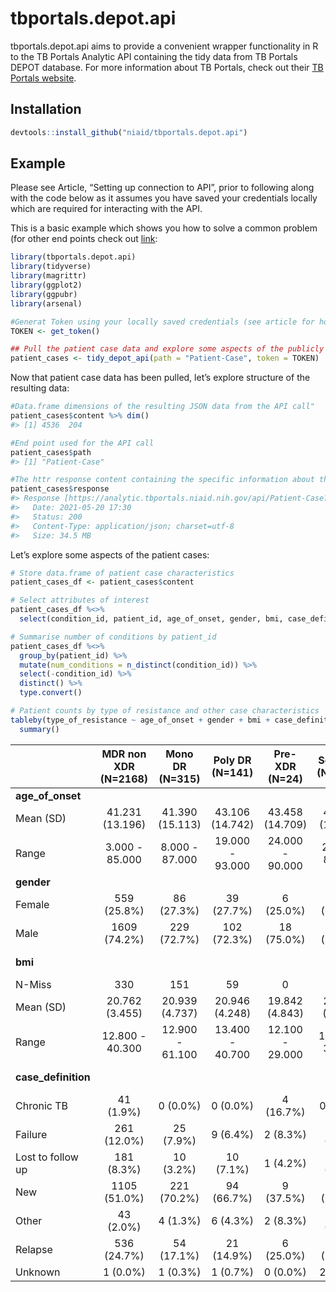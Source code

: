 
<!-- README.md is generated from README.Rmd. Please edit that file -->

# tbportals.depot.api

<!-- badges: start -->

<!-- badges: end -->

tbportals.depot.api aims to provide a convenient wrapper functionality
in R to the TB Portals Analytic API containing the tidy data from TB
Portals DEPOT database. For more information about TB Portals, check out
their [TB Portals website](https://tbportals.niaid.nih.gov/).

## Installation

``` r
devtools::install_github("niaid/tbportals.depot.api")
```

## Example

Please see Article, “Setting up connection to API”, prior to following
along with the code below as it assumes you have saved your credentials
locally which are required for interacting with the API.

This is a basic example which shows you how to solve a common problem
(for other end points check out
[link](https://analytic.tbportals.niaid.nih.gov/index.html):

``` r
library(tbportals.depot.api)
library(tidyverse)
library(magrittr)
library(ggplot2)
library(ggpubr)
library(arsenal)

#Generat Token using your locally saved credentials (see article for how to set up)
TOKEN <- get_token()

## Pull the patient case data and explore some aspects of the publicly available cases
patient_cases <- tidy_depot_api(path = "Patient-Case", token = TOKEN)
```

Now that patient case data has been pulled, let’s explore structure of
the resulting data:

``` r
#Data.frame dimensions of the resulting JSON data from the API call"
patient_cases$content %>% dim()
#> [1] 4536  204

#End point used for the API call
patient_cases$path
#> [1] "Patient-Case"

#The httr response content containing the specific information about the call
patient_cases$response
#> Response [https://analytic.tbportals.niaid.nih.gov/api/Patient-Case?returnCsv=false&cohortId=]
#>   Date: 2021-05-20 17:30
#>   Status: 200
#>   Content-Type: application/json; charset=utf-8
#>   Size: 34.5 MB
```

Let’s explore some aspects of the patient cases:

``` r
# Store data.frame of patient case characteristics
patient_cases_df <- patient_cases$content

# Select attributes of interest
patient_cases_df %<>%
  select(condition_id, patient_id, age_of_onset, gender, bmi, case_definition, type_of_resistance)

# Summarise number of conditions by patient_id
patient_cases_df %<>%
  group_by(patient_id) %>%
  mutate(num_conditions = n_distinct(condition_id)) %>%
  select(-condition_id) %>%
  distinct() %>%
  type.convert()

# Patient counts by type of resistance and other case characteristics
tableby(type_of_resistance ~ age_of_onset + gender + bmi + case_definition, data = patient_cases_df) %>%
  summary()
```

|                      | MDR non XDR (N=2168) | Mono DR (N=315) | Poly DR (N=141) | Pre-XDR (N=24)  | Sensitive (N=1069) |   XDR (N=819)   | Total (N=4536)  |  p value |
| :------------------- | :------------------: | :-------------: | :-------------: | :-------------: | :----------------: | :-------------: | :-------------: | -------: |
| **age\_of\_onset**   |                      |                 |                 |                 |                    |                 |                 |    0.294 |
| Mean (SD)            |   41.231 (13.196)    | 41.390 (15.113) | 43.106 (14.742) | 43.458 (14.709) |  42.213 (15.824)   | 41.248 (12.941) | 41.547 (14.010) |          |
| Range                |    3.000 - 85.000    | 8.000 - 87.000  | 19.000 - 93.000 | 24.000 - 90.000 |   2.000 - 87.000   | 15.000 - 84.000 | 2.000 - 93.000  |          |
| **gender**           |                      |                 |                 |                 |                    |                 |                 |    0.328 |
| Female               |     559 (25.8%)      |   86 (27.3%)    |   39 (27.7%)    |    6 (25.0%)    |    318 (29.7%)     |   224 (27.4%)   |  1232 (27.2%)   |          |
| Male                 |     1609 (74.2%)     |   229 (72.7%)   |   102 (72.3%)   |   18 (75.0%)    |    751 (70.3%)     |   595 (72.6%)   |  3304 (72.8%)   |          |
| **bmi**              |                      |                 |                 |                 |                    |                 |                 | \< 0.001 |
| N-Miss               |         330          |       151       |       59        |        0        |        583         |       67        |      1190       |          |
| Mean (SD)            |    20.762 (3.455)    | 20.939 (4.737)  | 20.946 (4.248)  | 19.842 (4.843)  |   21.530 (3.925)   | 20.650 (3.651)  | 20.855 (3.683)  |          |
| Range                |   12.800 - 40.300    | 12.900 - 61.100 | 13.400 - 40.700 | 12.100 - 29.000 |  11.700 - 36.500   | 11.800 - 38.600 | 11.700 - 61.100 |          |
| **case\_definition** |                      |                 |                 |                 |                    |                 |                 | \< 0.001 |
| Chronic TB           |      41 (1.9%)       |    0 (0.0%)     |    0 (0.0%)     |    4 (16.7%)    |      0 (0.0%)      |    43 (5.3%)    |    88 (1.9%)    |          |
| Failure              |     261 (12.0%)      |    25 (7.9%)    |    9 (6.4%)     |    2 (8.3%)     |     19 (1.8%)      |   270 (33.0%)   |   586 (12.9%)   |          |
| Lost to follow up    |      181 (8.3%)      |    10 (3.2%)    |    10 (7.1%)    |    1 (4.2%)     |     36 (3.4%)      |    54 (6.6%)    |   292 (6.4%)    |          |
| New                  |     1105 (51.0%)     |   221 (70.2%)   |   94 (66.7%)    |    9 (37.5%)    |    866 (81.0%)     |   196 (23.9%)   |  2491 (54.9%)   |          |
| Other                |      43 (2.0%)       |    4 (1.3%)     |    6 (4.3%)     |    2 (8.3%)     |     17 (1.6%)      |    38 (4.6%)    |   110 (2.4%)    |          |
| Relapse              |     536 (24.7%)      |   54 (17.1%)    |   21 (14.9%)    |    6 (25.0%)    |    129 (12.1%)     |   218 (26.6%)   |   964 (21.3%)   |          |
| Unknown              |       1 (0.0%)       |    1 (0.3%)     |    1 (0.7%)     |    0 (0.0%)     |      2 (0.2%)      |    0 (0.0%)     |    5 (0.1%)     |          |
